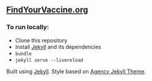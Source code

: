 ## [FindYourVaccine.org](FindYourVaccine.org)

### To run locally:

- Clone this repository
- Install [Jekyll](https://jekyllrb.com/docs/) and its dependencies
- `bundle`
- `jekyll serve --livereload`

Built using [Jekyll](https://jekyllrb.com). Style based on [Agency Jekyll Theme](https://github.com/raviriley/agency-jekyll-theme).
